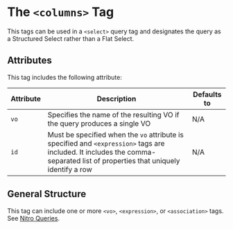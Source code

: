 # The `<columns>` Tag

This tags can be used in a `<select>` query tag and designates the query as a Structured Select rather
than a Flat Select.


## Attributes

This tag includes the following attribute:

| Attribute | Description | Defaults to |
| -- | -- | -- |
| `vo` | Specifies the name of the resulting VO if the query produces a single VO | N/A |
| `id` | Must be specified when the `vo` attribute is specified and `<expression>` tags are included. It includes the comma-separated list of properties that uniquely identify a row | N/A |  


## General Structure


This tag can include one or more `<vo>`, `<expression>`, or `<association>` tags. See [Nitro Queries](../../nitro/nitro.md).


